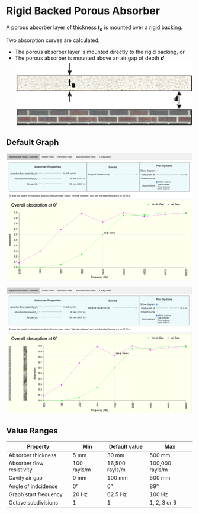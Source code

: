 # Rigid Backed Porous Absorber

A porous absorber layer of thickness ***t<sub>a</sub>*** is mounted over a rigid backing.

Two absorption curves are calculated:

* The porous absorber layer is mounted directly to the rigid backing, or
* The porous absorber is mounted above an air gap of depth ***d***
    ![Structure](../img/porous_absorber.png)

## Default Graph

![Rigid Backed Porous Absorber Screen](../img/porous_absorber_screen1.png)

![Rigid Backed Porous Absorber Screen](../img/porous_absorber_screen2.png)

## Value Ranges

| Property | Min | Default value | Max |
|---|---|---|---|
| Absorber thickness | 5 mm | 30 mm | 500 mm
| Absorber flow resistivity | 100 rayls/m | 16,500 rayls/m | 100,000 rayls/m
| Cavity air gap | 0 mm | 100 mm | 500 mm
| Angle of indcidence | 0° | 0° | 89°
| Graph start frequency | 20 Hz | 62.5 Hz | 100 Hz
| Octave subdivisions | 1 | 1 | 1, 2, 3 or 6
